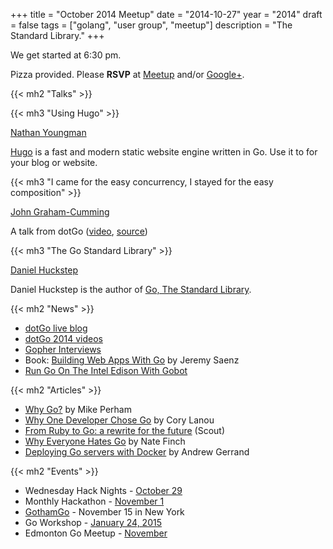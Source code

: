 +++
title = "October 2014 Meetup"
date = "2014-10-27"
year = "2014"
draft = false
tags = ["golang", "user group", "meetup"]
description = "The Standard Library."
+++

We get started at 6:30 pm.

Pizza provided. Please **RSVP** at [Meetup](https://www.meetup.com/startupedmonton/events/200885672/) and/or [Google+](https://plus.google.com/events/cm6t4hiu7bo9j9dedd6l4i3kqb8?authkey=CPnMmISs4prWiAE).

{{< mh2 "Talks" >}}

{{< mh3 "Using Hugo" >}}

[Nathan Youngman](https://twitter.com/nathany)

[Hugo](http://gohugo.io/) is a fast and modern static website engine written in Go. Use it to for your blog or website.

{{< mh3 "I came for the easy concurrency, I stayed for the easy composition" >}}

[John Graham-Cumming](https://twitter.com/jgrahamc)

A talk from dotGo ([video](https://www.youtube.com/watch?v=myCHCXFFTPY), [source](https://github.com/jgrahamc/dotgo))

{{< mh3 "The Go Standard Library" >}}

[Daniel Huckstep](https://twitter.com/darkhelmetlive)

Daniel Huckstep is the author of [Go, The Standard Library](http://thestandardlibrary.com/).

{{< mh2 "News" >}}

- [dotGo live blog](http://dotgo.sourcegraph.com/)
- [dotGo 2014 videos](https://www.youtube.com/playlist?list=PLMW8Xq7bXrG58Qk-9QSy2HRh2WVeIrs7e)
- [Gopher Interviews](http://list.ly/list/Pak-gopher-interviews)
- Book: [Building Web Apps With Go](http://codegangsta.gitbooks.io/building-web-apps-with-go/) by Jeremy Saenz
- [Run Go On The Intel Edison With Gobot](http://gobot.io/blog/2014/09/24/run-golang-on-the-intel-edison-with-gobot/)

{{< mh2 "Articles" >}}

- [Why Go?](http://www.mikeperham.com/2014/10/08/why-go/) by Mike Perham
- [Why One Developer Chose Go](http://thenewstack.io/why-one-developer-chose-go/) by Cory Lanou
- [From Ruby to Go: a rewrite for the future](http://blog.scoutapp.com/articles/2014/09/25/from-ruby-to-go-a-rewrite-for-the-future) (Scout)
- [Why Everyone Hates Go](http://npf.io/2014/10/why-everyone-hates-go/) by Nate Finch
- [Deploying Go servers with Docker](https://blog.golang.org/docker) by Andrew Gerrand

{{< mh2 "Events" >}}

- Wednesday Hack Nights - [October 29](https://www.meetup.com/startupedmonton/events/210727612/)
- Monthly Hackathon - [November 1](https://www.meetup.com/startupedmonton/events/211623002/)
- [GothamGo](http://gothamgo.com/) - November 15 in New York
- Go Workshop - [January 24, 2015](https://plus.google.com/events/cc7og2dmu7ccqak7kkfsmus3pgc?authkey=CJeJ1rjv2JezpAE)
- Edmonton Go Meetup - [November](/meetup/2014-11/)
